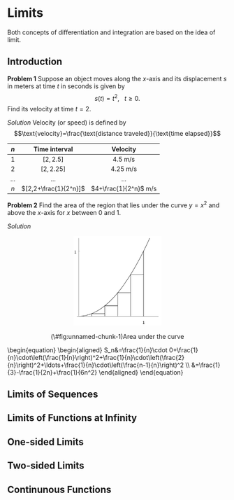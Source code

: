 # Limits

Both concepts of differentiation and integration are based on the idea of limit.

## Introduction

**Problem 1** Suppose an object moves along the $x$-axis and its displacement $s$ in meters  at time $t$ in seconds is given by $$s(t)=t^2,~~~t\geq 0.$$
Find its velocity at time $t=2$.

*Solution* Velocity (or speed) is defined by 
$$\text{velocity}=\frac{\text{distance traveled}}{\text{time elapsed}}$$

| $n$ | Time interval | Velocity|
|:--:|:------------: |:-------:|
|$1$|$[2,2.5]$|$4.5$ m/s|
|$2$|$[2,2.25]$|$4.25$ m/s|
|...|...|...|
|$n$|$[2,2+\frac{1}{2^n}]$|$4+\frac{1}{2^n}$ m/s|

**Problem 2** Find the area of the region that lies under the curve $y=x^2$ and above the $x$-axis for $x$ between $0$ and $1$.

*Solution*
<div class="figure" style="text-align: center">
<img src="./plots/3/area.png" alt="Area under the curve" width="40%" />
<p class="caption">(\#fig:unnamed-chunk-1)Area under the curve</p>
</div>
\begin{equation}
\begin{aligned}
S_n&=\frac{1}{n}\cdot 0+\frac{1}{n}\cdot\left(\frac{1}{n}\right)^2+\frac{1}{n}\cdot\left(\frac{2}{n}\right)^2+\ldots+\frac{1}{n}\cdot\left(\frac{n-1}{n}\right)^2 \\
&=\frac{1}{3}-\frac{1}{2n}+\frac{1}{6n^2}
\end{aligned}
\end{equation}

## Limits of Sequences

## Limits of Functions at Infinity

## One-sided Limits

## Two-sided Limits

## Continunous Functions








